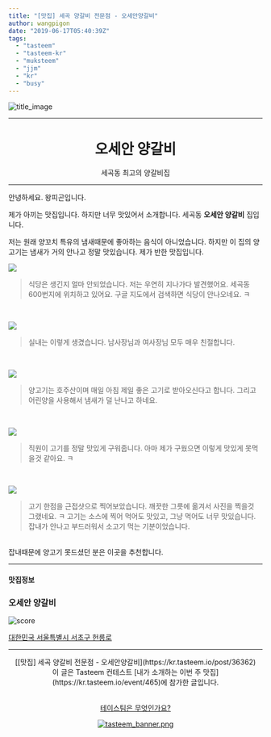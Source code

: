 ```yaml
---
title: "[맛집] 세곡 양갈비 전문점 - 오세안양갈비"
author: wangpigon
date: "2019-06-17T05:40:39Z"
tags:
  - "tasteem"
  - "tasteem-kr"
  - "muksteem"
  - "jjm"
  - "kr"
  - "busy"
---
```

![title_image](https://static.tasteem.io/uploads/4928/post/36362/content_7b3536c3-11d2-43ec-9319-dcb1b17691d3.jpeg)
<br/>
<hr><center><h1>오세안 양갈비</h1>세곡동 최고의 양갈비집</center><hr>

안녕하세요. 왕피곤입니다.

제가 아끼는 맛집입니다. 하지만 너무 맛있어서 소개합니다. 세곡동 **오세안 양갈비** 집입니다.

저는 원래 양꼬치 특유의 냄새때문에 좋아하는 음식이 아니었습니다. 하지만 이 집의 양고기는 냄새가 거의 안나고 정말 맛있습니다. 제가 반한 맛집입니다.

![](https://static.tasteem.io/uploads/image/image/184703/b4a94dd4-8c60-491b-9fb0-5218f8425725.jpeg)
> 식당은 생긴지 얼마 안되었습니다. 저는 우연히 지나가다 발견했어요. 세곡동600번지에 위치하고 있어요. 구글 지도에서 검색하면 식당이 안나오네요. ㅋ

<br>

![](https://static.tasteem.io/uploads/image/image/184704/b4a94dd4-8c60-491b-9fb0-5218f8425725.jpeg)
> 실내는 이렇게 생겼습니다. 남사장님과 여사장님 모두 매우 친절합니다.

<br>

![](https://static.tasteem.io/uploads/image/image/184705/b4a94dd4-8c60-491b-9fb0-5218f8425725.jpeg)
> 양고기는 호주산이며 매일 아침 제일 좋은 고기로 받아오신다고 합니다. 그리고 어린양을 사용해서 냄새가 덜 난나고 하네요.

<br>

![](https://static.tasteem.io/uploads/image/image/184706/b4a94dd4-8c60-491b-9fb0-5218f8425725.jpeg)
> 직원이 고기를 정말 맛있게 구워줍니다. 아마 제가 구웠으면 이렇게 맛있게 못먹을것 같아요. ㅋ

<br>

![](https://static.tasteem.io/uploads/image/image/184707/b4a94dd4-8c60-491b-9fb0-5218f8425725.jpeg)
> 고기 한점을 근접샷으로 찍어보았습니다. 깨끗한 그릇에 옮겨서 사진을 찍을것 그랬네요. ㅋ 
> 고기는 소스에 찍어 먹어도 맛있고, 그냥 먹어도 너무 맛있습니다. 잡내가 안나고 부드러워서 소고기 먹는 기분이었습니다.

<br>잡내때문에 양고기 못드셨던 분은 이곳을 추천합니다.





---------------------
#### 맛집정보
### 오세안 양갈비
![score](https://static.tasteem.io/images/steem/1Crowns.png)

[대한민국 서울특별시 서초구 헌릉로](https://kr.tasteem.io/post/36362#map)

-----------------------------------------
<center>[[맛집] 세곡 양갈비 전문점 - 오세안양갈비](https://kr.tasteem.io/post/36362)
<br/>이 글은 Tasteem 컨테스트
 [내가 소개하는  이번 주 맛집](https://kr.tasteem.io/event/465)에 참가한 글입니다.

<br/>[테이스팀은 무엇인가요?](https://kr.tasteem.io/about)

[![tasteem_banner.png](https://static.tasteem.io/images/tasteem_banner_v3.png)](https://kr.tasteem.io)</center>